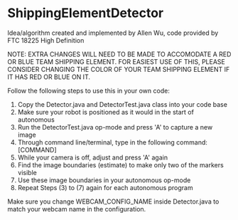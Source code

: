 # ShippingElementDetector
Idea/algorithm created and implemented by Allen Wu, code provided by FTC 18225 High Definition

NOTE: EXTRA CHANGES WILL NEED TO BE MADE TO ACCOMODATE A RED OR BLUE TEAM SHIPPING ELEMENT. FOR EASIEST USE OF THIS, PLEASE CONSIDER CHANGING THE COLOR OF YOUR TEAM SHIPPING ELEMENT IF IT HAS RED OR BLUE ON IT.

Follow the following steps to use this in your own code:
1. Copy the Detector.java and DetectorTest.java class into your code base
2. Make sure your robot is positioned as it would in the start of autonomous
3. Run the DetectorTest.java op-mode and press 'A' to capture a new image
4. Through command line/terminal, type in the following command: [COMMAND]
5. While your camera is off, adjust and press 'A' again
6. Find the image boundaries (estimate) to make only two of the markers visible
7. Use these image boundaries in your autonomous op-mode
8. Repeat Steps (3) to (7) again for each autonomous program

Make sure you change WEBCAM_CONFIG_NAME inside Detector.java to match your webcam name in the configuration.
